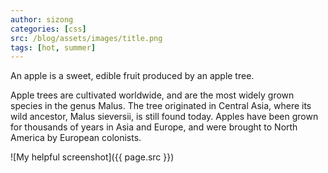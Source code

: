 ```yaml
---
author: sizong
categories: [css]
src: /blog/assets/images/title.png
tags: [hot, summer]
---
```

An apple is a sweet, edible fruit produced by an apple tree.

Apple trees are cultivated worldwide, and are the most widely grown species in
the genus Malus. The tree originated in Central Asia, where its wild ancestor,
Malus sieversii, is still found today. Apples have been grown for thousands of
years in Asia and Europe, and were brought to North America by European
colonists.

![My helpful screenshot]({{ page.src }})
